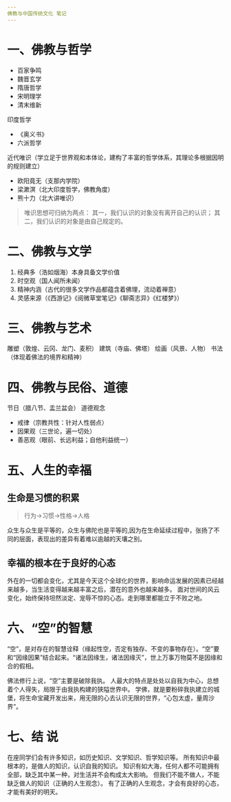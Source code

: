```yaml
---
佛教与中国传统文化 笔记
---
```


# 一、佛教与哲学

- 百家争鸣
- 魏晋玄学
- 隋唐哲学
- 宋明理学
- 清末维新

印度哲学

- 《奥义书》
- 六派哲学

近代唯识（学立足于世界观和本体论，建构了丰富的哲学体系，其理论多根据因明的规则建立）

- 欧阳竟无（支那内学院）
- 梁漱溟（北大印度哲学，佛教角度）
- 熊十力（北大讲唯识）

> 唯识思想可归纳为两点：
> 其一，我们认识的对象没有离开自己的认识；
> 其二，我们认识的对象是由自己规定的。

# 二、佛教与文学

1. 经典多（浩如烟海）本身具备文学价值
2. 时空观（国人闻所未闻）
3. 精神内涵（古代的很多文学作品都蕴含着佛理，流动着禅意）
4. 灵感来源（《西游记》《阅微草堂笔记》《聊斋志异》《红楼梦》）

# 三、佛教与艺术

雕塑（敦煌、云冈、龙门、麦积）
建筑（寺庙、佛塔）
绘画（风景、人物）
书法（体现着佛法的境界和精神）

# 四、佛教与民俗、道德

节日（腊八节、盂兰盆会）
道德观念

- 戒律（宗教共性：针对人性弱点）
- 因果观（三世论，遍一切处）
- 善恶观（眼前、长远利益；自他利益统一）

# 五、人生的幸福

## 生命是习惯的积累

> 行为->习惯->性格->人格

众生与众生是平等的，众生与佛陀也是平等的,因为在生命延续过程中，张扬了不同的层面，表现出的差异有着难以逾越的天壤之别。

## 幸福的根本在于良好的心态

外在的一切都会变化，尤其是今天这个全球化的世界，影响命运发展的因素已经越来越多，当生活变得越来越丰富之后，潜在的意外也越来越多。
面对世间的风云变化，始终保持坦然淡定、宠辱不惊的心态。走到哪里都能立于不败之地。

# 六、“空”的智慧

“空”，是对存在的智慧诠释（缘起性空，否定有独存、不变的事物存在）。“空”要和“因缘因果”结合起来。“诸法因缘生，诸法因缘灭”，世上万事万物莫不是因缘和合的假相。

佛法修行上说，“空”主要是破除我执。
人最大的特点是处处以自我为中心，总想着个人得失，局限于由我执构建的狭隘世界中。
学佛，就是要粉碎我执建立的城堡，将生命宝藏开发出来，用无限的心去认识无限的世界，“心包太虚，量周沙界”。

# 七、结 说

在座同学们会有许多知识，如历史知识、文学知识、哲学知识等。
所有知识中最根本的，是做人的知识，认识自我的知识。
知识有如大海，任何人都不可能拥有全部，缺乏其中某一种，对生活并不会构成太大影响。
但我们不能不做人，不能缺乏做人的知识（正确的人生观念）。
有了正确的人生观念，才会有良好的心态，才能有美好的明天。
